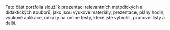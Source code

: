 Tato část portfolia slouží k prezentaci relevantních metodických a didaktických souborů, jako jsou výukové materiály, prezentace, plány hodin, výukové aplikace, odkazy na online testy, které jste vytvořili, pracovní listy a další.
